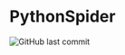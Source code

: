 # PythonSpider
![GitHub last commit](https://img.shields.io/github/last-commit/kxue4/PythonSpider.svg)
